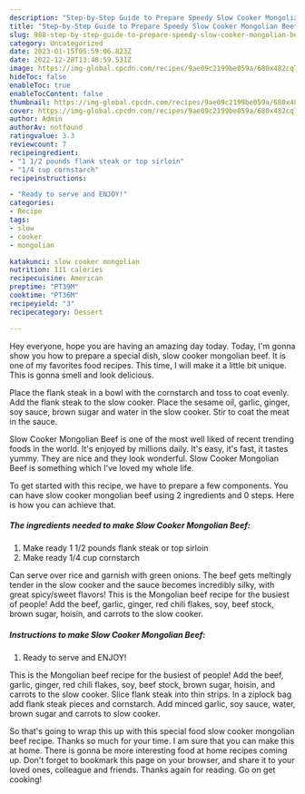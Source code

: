 ```yaml
---
description: "Step-by-Step Guide to Prepare Speedy Slow Cooker Mongolian Beef"
title: "Step-by-Step Guide to Prepare Speedy Slow Cooker Mongolian Beef"
slug: 988-step-by-step-guide-to-prepare-speedy-slow-cooker-mongolian-beef
category: Uncategorized
date: 2023-01-15T05:59:06.823Z
date: 2022-12-28T13:48:59.531Z
image: https://img-global.cpcdn.com/recipes/9ae09c2199be059a/680x482cq70/slow-cooker-mongolian-beef-recipe-main-photo.jpg
hideToc: false
enableToc: true
enableTocContent: false
thumbnail: https://img-global.cpcdn.com/recipes/9ae09c2199be059a/680x482cq70/slow-cooker-mongolian-beef-recipe-main-photo.jpg
cover: https://img-global.cpcdn.com/recipes/9ae09c2199be059a/680x482cq70/slow-cooker-mongolian-beef-recipe-main-photo.jpg
author: Admin
authorAv: notfound
ratingvalue: 3.3
reviewcount: 7
recipeingredient:
- "1 1/2 pounds flank steak or top sirloin"
- "1/4 cup cornstarch"
recipeinstructions:

- "Ready to serve and ENJOY!"
categories:
- Recipe
tags:
- slow
- cooker
- mongolian

katakunci: slow cooker mongolian 
nutrition: 111 calories
recipecuisine: American
preptime: "PT39M"
cooktime: "PT36M"
recipeyield: "3"
recipecategory: Dessert

---
```



Hey everyone, hope you are having an amazing day today. Today, I'm gonna show you how to prepare a special dish, slow cooker mongolian beef. It is one of my favorites food recipes. This time, I will make it a little bit unique. This is gonna smell and look delicious.

Place the flank steak in a bowl with the cornstarch and toss to coat evenly. Add the flank steak to the slow cooker. Place the sesame oil, garlic, ginger, soy sauce, brown sugar and water in the slow cooker. Stir to coat the meat in the sauce.

Slow Cooker Mongolian Beef is one of the most well liked of recent trending foods in the world. It's enjoyed by millions daily. It's easy, it's fast, it tastes yummy. They are nice and they look wonderful. Slow Cooker Mongolian Beef is something which I've loved my whole life.


To get started with this recipe, we have to prepare a few components. You can have slow cooker mongolian beef using 2 ingredients and 0 steps. Here is how you can achieve that.

<!--inarticleads1-->

##### The ingredients needed to make Slow Cooker Mongolian Beef:

1. Make ready 1 1/2 pounds flank steak or top sirloin
1. Make ready 1/4 cup cornstarch


Can serve over rice and garnish with green onions. The beef gets meltingly tender in the slow cooker and the sauce becomes incredibly silky, with great spicy/sweet flavors! This is the Mongolian beef recipe for the busiest of people! Add the beef, garlic, ginger, red chili flakes, soy, beef stock, brown sugar, hoisin, and carrots to the slow cooker. 

<!--inarticleads2-->

##### Instructions to make Slow Cooker Mongolian Beef:


1. Ready to serve and ENJOY!

This is the Mongolian beef recipe for the busiest of people! Add the beef, garlic, ginger, red chili flakes, soy, beef stock, brown sugar, hoisin, and carrots to the slow cooker. Slice flank steak into thin strips. In a ziplock bag add flank steak pieces and cornstarch. Add minced garlic, soy sauce, water, brown sugar and carrots to slow cooker. 

So that's going to wrap this up with this special food slow cooker mongolian beef recipe. Thanks so much for your time. I am sure that you can make this at home. There is gonna be more interesting food at home recipes coming up. Don't forget to bookmark this page on your browser, and share it to your loved ones, colleague and friends. Thanks again for reading. Go on get cooking!

